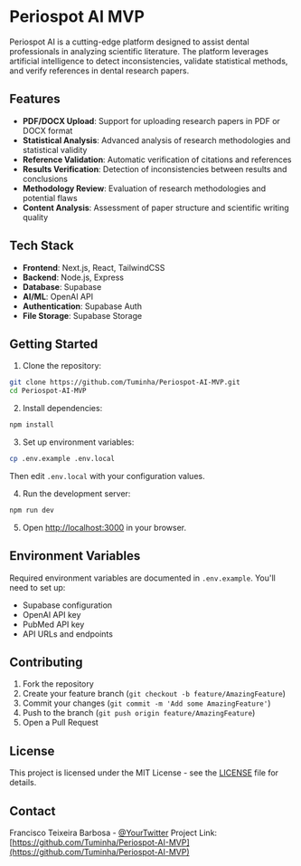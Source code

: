 # Periospot AI MVP

Periospot AI is a cutting-edge platform designed to assist dental professionals in analyzing scientific literature. The platform leverages artificial intelligence to detect inconsistencies, validate statistical methods, and verify references in dental research papers.

## Features

- **PDF/DOCX Upload**: Support for uploading research papers in PDF or DOCX format
- **Statistical Analysis**: Advanced analysis of research methodologies and statistical validity
- **Reference Validation**: Automatic verification of citations and references
- **Results Verification**: Detection of inconsistencies between results and conclusions
- **Methodology Review**: Evaluation of research methodologies and potential flaws
- **Content Analysis**: Assessment of paper structure and scientific writing quality

## Tech Stack

- **Frontend**: Next.js, React, TailwindCSS
- **Backend**: Node.js, Express
- **Database**: Supabase
- **AI/ML**: OpenAI API
- **Authentication**: Supabase Auth
- **File Storage**: Supabase Storage

## Getting Started

1. Clone the repository:
```bash
git clone https://github.com/Tuminha/Periospot-AI-MVP.git
cd Periospot-AI-MVP
```

2. Install dependencies:
```bash
npm install
```

3. Set up environment variables:
```bash
cp .env.example .env.local
```
Then edit `.env.local` with your configuration values.

4. Run the development server:
```bash
npm run dev
```

5. Open [http://localhost:3000](http://localhost:3000) in your browser.

## Environment Variables

Required environment variables are documented in `.env.example`. You'll need to set up:
- Supabase configuration
- OpenAI API key
- PubMed API key
- API URLs and endpoints

## Contributing

1. Fork the repository
2. Create your feature branch (`git checkout -b feature/AmazingFeature`)
3. Commit your changes (`git commit -m 'Add some AmazingFeature'`)
4. Push to the branch (`git push origin feature/AmazingFeature`)
5. Open a Pull Request

## License

This project is licensed under the MIT License - see the [LICENSE](LICENSE) file for details.

## Contact

Francisco Teixeira Barbosa - [@YourTwitter](https://twitter.com/YourTwitter)
Project Link: [https://github.com/Tuminha/Periospot-AI-MVP](https://github.com/Tuminha/Periospot-AI-MVP)
